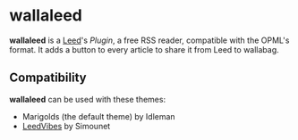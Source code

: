 # wallaleed

**wallaleed** is a [Leed](https://github.com/LeedRSS/Leed)'s _Plugin_, a free RSS reader, compatible with the OPML's format. It adds a button to every article to share it from Leed to wallabag.

## Compatibility

**wallaleed** can be used with these themes:
* Marigolds (the default theme) by Idleman
* [LeedVibes](https://github.com/Leed-market/LeedVibes) by Simounet
